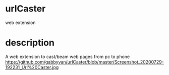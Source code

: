 # urlCaster
web extension
# description
A web extension to cast/beam web pages from pc to phone
https://github.com/gabbyvan/urlCaster/blob/master/Screenshot_20200729-192231_Url%20Caster.jpg
